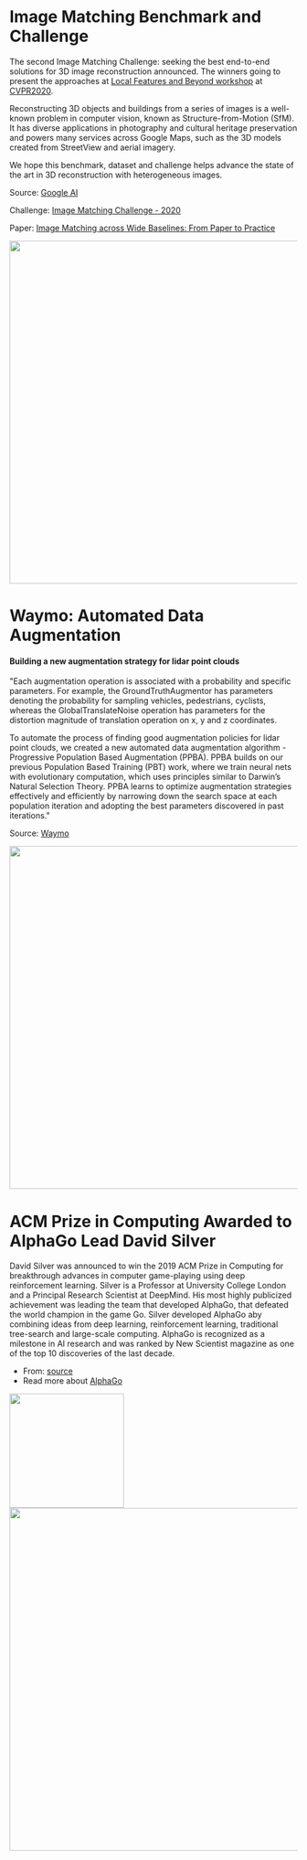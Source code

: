 # Image Matching Benchmark and Challenge
The second Image Matching Challenge: seeking the best end-to-end solutions for 3D image reconstruction announced. The winners going to present the approaches at [Local Features and Beyond workshop](https://image-matching-workshop.github.io) at [CVPR2020](http://cvpr2020.thecvf.com).

Reconstructing 3D objects and buildings from a series of images is a well-known problem in computer vision, known as Structure-from-Motion (SfM). It has diverse applications in photography and cultural heritage preservation and powers many services across Google Maps, such as the 3D models created from StreetView and aerial imagery. 

We hope this benchmark, dataset and challenge helps advance the state of the art in 3D reconstruction with heterogeneous images.


Source: [Google AI](https://ai.googleblog.com/2020/04/announcing-2020-image-matching.html?m=1)

Challenge: [Image Matching Challenge - 2020](https://vision.uvic.ca/image-matching-challenge/)

Paper: [Image Matching across Wide Baselines: From Paper to Practice](https://arxiv.org/abs/2003.01587)

[<p align="center"><img src="https://github.com/Machine-Learning-Tokyo/AI-ML-Newsletter/blob/master/images/3d_reconstruction.gif" width="600"></p>](https://ai.googleblog.com/2020/04/announcing-2020-image-matching.html?m=1)


# Waymo: Automated Data Augmentation
#### Building a new augmentation strategy for lidar point clouds

"Each augmentation operation is associated with a probability and specific parameters. For example, the GroundTruthAugmentor has parameters denoting the probability for sampling vehicles, pedestrians, cyclists, whereas the GlobalTranslateNoise operation has parameters for the distortion magnitude of translation operation on x, y and z coordinates.

To automate the process of finding good augmentation policies for lidar point clouds, we created a new automated data augmentation algorithm - Progressive Population Based Augmentation (PPBA). PPBA builds on our previous Population Based Training (PBT) work, where we train neural nets with evolutionary computation, which uses principles similar to Darwin’s Natural Selection Theory. PPBA learns to optimize augmentation strategies effectively and efficiently by narrowing down the search space at each population iteration and adopting the best parameters discovered in past iterations."

Source: [Waymo](https://blog.waymo.com/2020/04/using-automated-data-augmentation-to.html)

[<p align="center"><img src="https://github.com/Machine-Learning-Tokyo/AI-ML-Newsletter/blob/master/images/waymo.gif" width="600"></p>](https://blog.waymo.com/2020/04/using-automated-data-augmentation-to.html)


# ACM Prize in Computing Awarded to AlphaGo Lead David Silver

David Silver was announced to win the 2019 ACM Prize in Computing for breakthrough advances in computer game-playing using deep reinforcement learning. Silver is a Professor at University College London and a Principal Research Scientist at DeepMind. His most highly publicized achievement was leading the team that developed AlphaGo, that defeated the world champion in the game Go. Silver developed AlphaGo aby combining ideas from deep learning, reinforcement learning, traditional tree-search and large-scale computing. AlphaGo is recognized as a milestone in AI research and was ranked by New Scientist magazine as one of the top 10 discoveries of the last decade.

- From: [source](https://awards.acm.org/about/2019-acm-prize)
- Read more about [AlphaGo](https://deepmind.com/research/case-studies/alphago-the-story-so-far)

<p float="left">
  <img src="https://github.com/Machine-Learning-Tokyo/AI-ML-Newsletter/blob/master/images/silver.png" width="200" />
  <img src="https://github.com/Machine-Learning-Tokyo/AI-ML-Newsletter/blob/master/images/alphago.png" width="600" /> 
</p>
